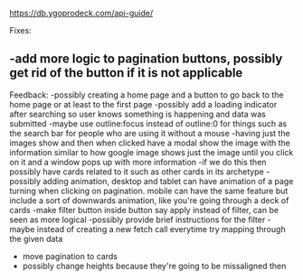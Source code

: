 https://db.ygoprodeck.com/api-guide/
<!-- 
Potential Upgrades:
- After the race is selected, if the race is a monster, 'show select a monster card type'
- Add the ability to select a card and display more info
- Possibly add their pagination (&num=30&offset=0)
-Add a clear filter option -->

Fixes:
<!-- -in modal, if filter is '-' then it will result in card not found page. it also means we won't be able to use the search bar. Maybe add a clear filter button -->
<!-- -Add a pointer cursor for the buttons -->
<!-- -differientiate between close and filter button in the filter modal. possibly replace the close button with an 'X' on the top right or make the 'filter' button stand out more as the primary action -->
-add more logic to pagination buttons, possibly get rid of the button if it is not applicable
-
<!-- - add padding left to modal desktop -->
<!-- - add filter button on modal -->
<!-- - Go to top of the page when next page -->
<!-- - increase paddings on container on mobile -->
<!-- - increase paddings on description on mobile -->
<!-- - style search and pagination -->
<!-- - uneven number of cards -->
<!-- added favicons and stuff -->
<!-- - disable body scroll when modal open UNFIXED -->
<!-- - Fix bug when typping gibberish -->
<!-- -move pagination to the cards -->


Feedback:
-possibly creating a home page and a button to go back to the home page or at least to the first page
-possibly add a loading indicator after searching so user knows something is happening and data was submitted
-maybe use outline:focus instead of outline:0 for things such as the search bar for people who are using it without a mouse
-having just the images show and then when clicked have a modal show the image with the information similar to how google image shows just the image until you click on it and a window pops up with more information
    -if we do this then possibly have cards related to it such as other cards in its archetype
-possibly adding animation, desktop and tablet can have animation of a page turning when clicking on pagination. mobile can have the same feature but include a sort of downwards animation, like you're going through a deck of cards
-make filter button inside button say apply instead of filter, can be seen as more logical
-possibly provide brief instructions for the filter
-maybe instead of creating a new fetch call everytime try mapping through the given data 
- move pagination to cards
- possibly change heights because they're going to be missaligned then